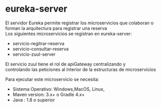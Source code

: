 # eureka-server
El servidor Eureka permite registrar los microservicios que colaboran o forman la arquitectura para registrar una reserva  
Los siguientes microservicios se registran en eureka-server:  

* servicio-regitrar-reserva 
* servicio-consultar-reserva
* servicio-zuul-server

El servicio zuul tiene el rol de apiGateway centralizando y  
controlando las peticiones al interior de la estructuras de microservicios  

Para ejecutar este microservicio se necesita:  
* Sistema Operativo: Windows,MacOS, Linux,
* Maven version: 3.x+ o Gradle 4.x+
* Java : 1.8 o superior
